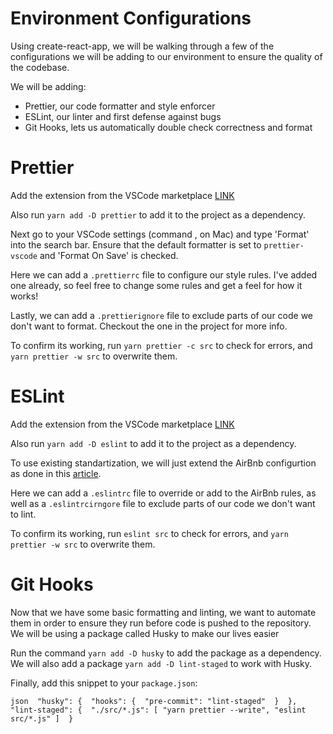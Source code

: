 # Environment Configurations

Using create-react-app, we will be walking through a few of the configurations we will be adding to our environment to ensure the quality of the codebase.

We will be adding:

-   Prettier, our code formatter and style enforcer
-   ESLint, our linter and first defense against bugs
-   Git Hooks, lets us automatically double check correctness and format

# Prettier

Add the extension from the VSCode marketplace [LINK](https://marketplace.visualstudio.com/items?itemName=esbenp.prettier-vscode)

Also run `yarn add -D prettier` to add it to the project as a dependency.

Next go to your VSCode settings (command , on Mac) and type 'Format' into the search bar. Ensure that the default formatter is set to `prettier-vscode` and 'Format On Save' is checked.

Here we can add a `.prettierrc` file to configure our style rules. I've added one already, so feel free to change some rules and get a feel for how it works!

Lastly, we can add a `.prettierignore` file to exclude parts of our code we don't want to format. Checkout the one in the project for more info.

To confirm its working, run `yarn prettier -c src` to check for errors, and `yarn prettier -w src` to overwrite them.

# ESLint

Add the extension from the VSCode marketplace [LINK](https://marketplace.visualstudio.com/items?itemName=dbaeumer.vscode-eslint)

Also run `yarn add -D eslint` to add it to the project as a dependency.

To use existing standartization, we will just extend the AirBnb configurtion as done in this [article](https://blog.echobind.com/integrating-prettier-eslint-airbnb-style-guide-in-vscode-47f07b5d7d6a).

Here we can add a `.eslintrc` file to override or add to the AirBnb rules, as well as a `.eslintrcirngore` file to exclude parts of our code we don't want to lint.

To confirm its working, run `eslint src` to check for errors, and `yarn prettier -w src` to overwrite them.

# Git Hooks

Now that we have some basic formatting and linting, we want to automate them in order to ensure they run before code is pushed to the repository. We will be using a package called Husky to make our lives easier

Run the command `yarn add -D husky` to add the package as a dependency. We will also add a package `yarn add -D lint-staged` to work with Husky.

Finally, add this snippet to your `package.json`:

`json 
"husky": { 
  "hooks": { 
    "pre-commit": "lint-staged" 
   } 
 }, 
 "lint-staged": { 
   "./src/*.js": [ "yarn prettier --write", "eslint src/*.js" ] 
 } 
`
